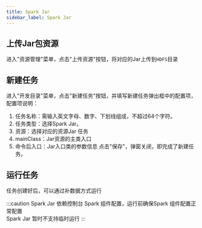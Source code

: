 ```yaml
---
title: Spark Jar 
sidebar_label: Spark Jar
---
```


## 上传Jar包资源

进入"资源管理"菜单，点击"上传资源"按钮，将对应的Jar上传到`HDFS`目录

## 新建任务

进入"开发目录"菜单，点击"新建任务"按钮，并填写新建任务弹出框中的配置项，配置项说明：

1. 任务名称：需输入英文字母、数字、下划线组成，不超过64个字符。
2. 任务类型：选择Spark Jar。
3. 资源：选择对应的资源Jar 任务
4. mainClass：Jar资源的主类入口
5. 命令后入口：Jar入口类的参数信息 点击"保存"，弹窗关闭，即完成了新建任务。

## 运行任务

任务创建好后，可以通过补数据方式运行

:::caution 
Spark Jar 依赖控制台 Spark 组件配置，运行前确保Spark 组件配置正常配置  
Spark Jar 暂时不支持临时运行
:::